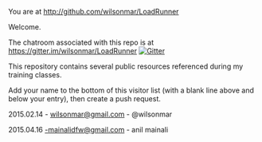 You are at http://github.com/wilsonmar/LoadRunner

Welcome.

The chatroom associated with this repo is at https://gitter.im/wilsonmar/LoadRunner
[![Gitter](https://badges.gitter.im/Join%20Chat.svg)](https://gitter.im/wilsonmar/LoadRunner?utm_source=badge&utm_medium=badge&utm_campaign=pr-badge&utm_content=body_badge)

This repository contains several public resources referenced during my training classes.

Add your name to the bottom of this visitor list (with a blank line above and below your entry), 
then create a push request.

2015.02.14 - wilsonmar@gmail.com - @wilsonmar

2015.04.16 -mainalidfw@gmail.com - anil mainali

